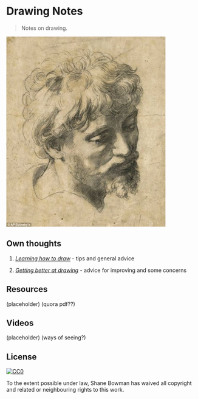 
# Drawing Notes

> Notes on drawing.

![Head of an Apostle - Raphael Sanzio](head-of-an-apostle.jpg)

## Own thoughts

1. *[Learning how to draw](learning-to-draw.md)* - tips and general advice

2. *[Getting better at drawing](getting-better-at-drawing.md)* - advice for improving and some concerns

## Resources
(placeholder)
(quora pdf??)

## Videos
(placeholder)
(ways of seeing?)

## License

[![CC0](http://i.creativecommons.org/p/zero/1.0/88x31.png)](http://creativecommons.org/publicdomain/zero/1.0/)

To the extent possible under law, Shane Bowman has waived all copyright and related or neighbouring rights to this work.

